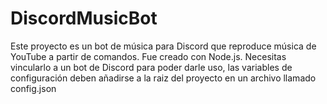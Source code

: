 # DiscordMusicBot

Este proyecto es un bot de música para Discord que reproduce música de YouTube a partir de comandos. Fue creado con Node.js.
Necesitas vincularlo a un bot de Discord para poder darle uso, las variables de configuración deben añadirse a la raiz del proyecto en un archivo llamado config.json
